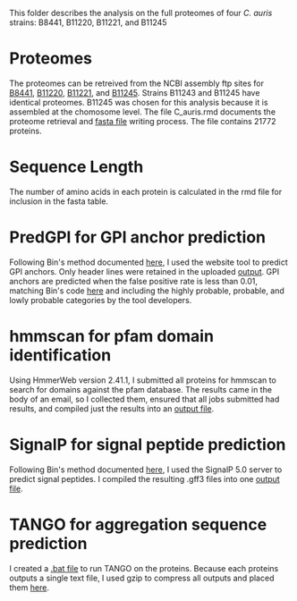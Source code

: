 This folder describes the analysis on the full proteomes of four *C. auris* strains: B8441, B11220, B11221, and B11245

# Proteomes

The proteomes can be retreived from the NCBI assembly ftp sites for [B8441](https://ftp.ncbi.nlm.nih.gov/genomes/all/GCA/002/759/435/GCA_002759435.2_Cand_auris_B8441_V2/GCA_002759435.2_Cand_auris_B8441_V2_protein.faa.gz), [B11220](https://ftp.ncbi.nlm.nih.gov/genomes/all/GCA/003/013/715/GCA_003013715.2_ASM301371v2/GCA_003013715.2_ASM301371v2_protein.faa.gz), [B11221](https://ftp.ncbi.nlm.nih.gov/genomes/all/GCF/002/775/015/GCF_002775015.1_Cand_auris_B11221_V1/GCF_002775015.1_Cand_auris_B11221_V1_protein.faa.gz), and [B11245](https://ftp.ncbi.nlm.nih.gov/genomes/all/GCA/008/275/145/GCA_008275145.1_ASM827514v1/GCA_008275145.1_ASM827514v1_protein.faa.gz). Strains B11243 and B11245 have identical proteomes. B11245 was chosen for this analysis because it is assembled at the chomosome level.  The file C_auris.rmd documents the proteome retrieval and [fasta file](https://github.com/binhe-lab/C037-Cand-auris-adhesin/blob/master/01-global-adhesin-prediction/output/C_auris/Caurisfasta.txt) writing process. The file contains 21772 proteins.

# Sequence Length

The number of amino acids in each protein is calculated in the rmd file for inclusion in the fasta table.

# PredGPI for GPI anchor prediction

Following Bin's method documented [here](https://github.com/binhe-lab/C037-Cand-auris-adhesin/tree/master/02-case-studies/output/homolog-properties/2020-10-31), I used the website tool to predict GPI anchors. Only header lines were retained in the uploaded [output](https://github.com/binhe-lab/C037-Cand-auris-adhesin/blob/master/01-global-adhesin-prediction/output/C_auris/PredGPIResults.txt). GPI anchors are predicted when the false positive rate is less than 0.01, matching Bin's code [here](https://github.com/binhe-lab/C037-Cand-auris-adhesin/blob/master/02-case-studies/output/homolog-properties/2020-10-31/homologs-properties.Rmd) and including the highly probable, probable, and lowly probable categories by the tool developers.

# hmmscan for pfam domain identification

Using HmmerWeb version 2.41.1, I submitted all proteins for hmmscan to search for domains against the pfam database. The results came in the body of an email, so I collected them, ensured that all jobs submitted had results, and compiled just the results into an [output file](https://github.com/binhe-lab/C037-Cand-auris-adhesin/blob/master/01-global-adhesin-prediction/output/C_auris/hmmer_results.txt).

# SignalP for signal peptide prediction

Following Bin's method documented [here](https://github.com/binhe-lab/C037-Cand-auris-adhesin/tree/master/02-case-studies/output/homolog-properties/2020-10-31), I used the SignalP 5.0 server to predict signal peptides. I compiled the resulting .gff3 files into one [output file]().

# TANGO for aggregation sequence prediction

I created a [.bat file]() to run TANGO on the proteins. Because each proteins outputs a single text file, I used gzip to compress all outputs and placed them [here]().

